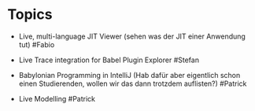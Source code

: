 # Topics

- Live, multi-language JIT Viewer (sehen was der JIT einer Anwendung tut) #Fabio
- Live Trace integration for Babel Plugin Explorer #Stefan


- Babylonian Programming in IntelliJ (Hab dafür aber eigentlich schon einen Studierenden, wollen wir das dann trotzdem auflisten?) #Patrick
- Live Modelling #Patrick
